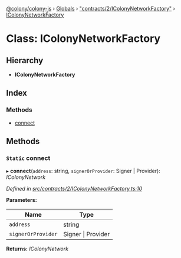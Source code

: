 [@colony/colony-js](../README.md) › [Globals](../globals.md) › ["contracts/2/IColonyNetworkFactory"](../modules/_contracts_2_icolonynetworkfactory_.md) › [IColonyNetworkFactory](_contracts_2_icolonynetworkfactory_.icolonynetworkfactory.md)

# Class: IColonyNetworkFactory

## Hierarchy

* **IColonyNetworkFactory**

## Index

### Methods

* [connect](_contracts_2_icolonynetworkfactory_.icolonynetworkfactory.md#static-connect)

## Methods

### `Static` connect

▸ **connect**(`address`: string, `signerOrProvider`: Signer | Provider): *IColonyNetwork*

*Defined in [src/contracts/2/IColonyNetworkFactory.ts:10](https://github.com/JoinColony/colonyJS/blob/8037c41/src/contracts/2/IColonyNetworkFactory.ts#L10)*

**Parameters:**

Name | Type |
------ | ------ |
`address` | string |
`signerOrProvider` | Signer &#124; Provider |

**Returns:** *IColonyNetwork*
